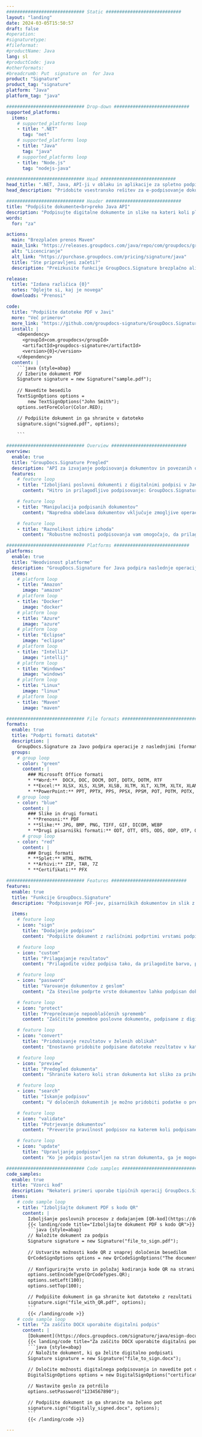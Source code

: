 ```yaml
---
############################# Static ############################
layout: "landing"
date: 2024-03-05T15:50:57
draft: false
#operation: 
#signaturetype: 
#fileformat: 
#productName: Java
lang: sl
#productCode: java
#otherformats: 
#breadcrumb: Put  signature on  for Java
product: "Signature"
product_tag: "signature"
platform: "Java"
platform_tag: "java"

############################# Drop-down ############################
supported_platforms:
  items:
    # supported_platforms loop
    - title: ".NET"
      tag: "net"
    # supported_platforms loop
    - title: "Java"
      tag: "java"
    # supported_platforms loop
    - title: "Node.js"
      tag: "nodejs-java"

############################# Head ############################
head_title: ".NET, Java, API-ji v oblaku in aplikacije za spletno podpisovanje dokumentov"
head_description: "Pridobite vsestransko rešitev za e-podpisovanje dokumentov za .NET, Java in aplikacije v oblaku. Spletno podpišite običajne formate dokumentov s preprosto funkcijo povleci in spusti"

############################# Header ############################
title: "Podpišite dokumente<br>preko Java API"
description: "Podpisujte digitalne dokumente in slike na kateri koli platformi z uporabo naših prilagodljivih API-jev in rešitev, ki temeljijo na aplikacijah, za programerje in končne uporabnike."
words:
  for: "za"

actions:
  main: "Brezplačen prenos Maven"
  main_link: "https://releases.groupdocs.com/java/repo/com/groupdocs/groupdocs-signature/"
  alt: "Licenciranje"
  alt_link: "https://purchase.groupdocs.com/pricing/signature/java"
  title: "Ste pripravljeni začeti?"
  description: "Preizkusite funkcije GroupDocs.Signature brezplačno ali zahtevajte licenco"

release:
  title: "Izdana različica {0}"
  notes: "Oglejte si, kaj je novega"
  downloads: "Prenosi"

code:
  title: "Podpišite datoteke PDF v Javi"
  more: "Več primerov"
  more_link: "https://github.com/groupdocs-signature/GroupDocs.Signature-for-Java"
  install: |
    <dependency>
      <groupId>com.groupdocs</groupId>
      <artifactId>groupdocs-signature</artifactId>
      <version>{0}</version>
    </dependency>
  content: |
    ```java {style=abap}  
    // Izberite dokument PDF
    Signature signature = new Signature("sample.pdf");
    
    // Navedite besedilo
    TextSignOptions options = 
        new TextSignOptions("John Smith");
    options.setForeColor(Color.RED);

    // Podpišite dokument in ga shranite v datoteko
    signature.sign("signed.pdf", options);
    
    ```

############################# Overview ############################
overview:
  enable: true
  title: "GroupDocs.Signature Pregled"
  description: "API za izvajanje podpisovanja dokumentov in povezanih operacij v aplikacijah Java"
  features:
    # feature loop
    - title: "Izboljšani poslovni dokumenti z digitalnimi podpisi v Javi"
      content: "Hitro in prilagodljivo podpisovanje: GroupDocs.Signature for Java ponuja široko paleto možnosti digitalnega podpisovanja za PDF-je, slike in dokumente Office. Uporabite lahko besedilo, črtne kode, QR-kode, digitalna potrdila, slike ali skrite metapodatke. Obdelava dokumentov je hitra in učinkovita."

    # feature loop
    - title: "Manipulacija podpisanih dokumentov"
      content: "Napredna obdelava dokumentov vključuje zmogljive operacije na podpisanih dokumentih z uporabo GroupDocs.Signature for Java. Podpise, ki so bili dodani poslovnim dokumentom, lahko iščete in preverjate z različnimi uporabnimi kriteriji. Poleg tega lahko dostopate do podrobnih informacij o dokumentu ali pridobite slike predogleda njegovih strani."

    # feature loop
    - title: "Raznolikost izbire izhoda"
      content: "Robustne možnosti podpisovanja vam omogočajo, da prilagodite izpis za dokumente, podpisane s GroupDocs.Signature for Java. Vsak podpis lahko natančno postavite na katero koli stran dokumenta in na različne načine konfigurirate njegov videz. Java API podpira shranjevanje podpisanih poslovnih dokumentov v številnih podprtih formatih in ponuja možnosti za njihovo zaščito z gesli."

############################# Platforms ############################
platforms:
  enable: true
  title: "Neodvisnost platforme"
  description: "GroupDocs.Signature for Java podpira naslednje operacijske sisteme, ogrodja in upravitelje paketov"
  items:
    # platform loop
    - title: "Amazon"
      image: "amazon"
    # platform loop
    - title: "Docker"
      image: "docker"
    # platform loop
    - title: "Azure"
      image: "azure"
    # platform loop
    - title: "Eclipse"
      image: "eclipse"
    # platform loop
    - title: "IntelliJ"
      image: "intellij"
    # platform loop
    - title: "Windows"
      image: "windows"
    # platform loop
    - title: "Linux"
      image: "linux"
    # platform loop
    - title: "Maven"
      image: "maven"

############################# File formats ############################
formats:
  enable: true
  title: "Podprti formati datotek"
  description: |
    GroupDocs.Signature za Javo podpira operacije z naslednjimi [formati datotek](https://docs.groupdocs.com/signature/java/supported-document-formats/).
  groups:
    # group loop
    - color: "green"
      content: |
        ### Microsoft Office formati
        * **Word:**  DOCX, DOC, DOCM, DOT, DOTX, DOTM, RTF
        * **Excel:** XLSX, XLS, XLSM, XLSB, XLTM, XLT, XLTM, XLTX, XLAM, SXC, SpreadsheetML
        * **PowerPoint:** PPT, PPTX, PPS, PPSX, PPSM, POT, POTM, POTX, PPTM
    # group loop
    - color: "blue"
      content: |
        ### Slike in drugi formati
        * **Prenosni:** PDF
        * **Slike:** JPG, BMP, PNG, TIFF, GIF, DICOM, WEBP
        * **Drugi pisarniški formati:** ODT, OTT, OTS, ODS, ODP, OTP, ODG
      # group loop
    - color: "red"
      content: |
        ### Drugi formati
        * **Splet:** HTML, MHTML
        * **Arhivi:** ZIP, TAR, 7Z
        * **Certifikati:** PFX

############################# Features ############################
features:
  enable: true
  title: "Funkcije GroupDocs.Signature"
  description: "Podpisovanje PDF-jev, pisarniških dokumentov in slik z digitalnimi podpisi"

  items:
    # feature loop
    - icon: "sign"
      title: "Dodajanje podpisov"
      content: "Podpišite dokument z različnimi podprtimi vrstami podpisov tako, da postavite digitalni podpis natančno na poljubno mesto na kateri koli strani."

    # feature loop
    - icon: "custom"
      title: "Prilagajanje rezultatov"
      content: "Prilagodite videz podpisa tako, da prilagodite barvo, pisavo, rob, vrtenje in druge funkcije, da dosežete želeni rezultat."

    # feature loop
    - icon: "password"
      title: "Varovanje dokumentov z geslom"
      content: "Za številne podprte vrste dokumentov lahko podpisan dokument zaščitite z geslom."

    # feature loop
    - icon: "protect"
      title: "Preprečevanje nepooblaščenih sprememb"
      content: "Zaščitite pomembne poslovne dokumente, podpisane z digitalnim potrdilom, pred nepooblaščenimi spremembami."

    # feature loop
    - icon: "convert"
      title: "Pridobivanje rezultatov v želenih oblikah"
      content: "Enostavno pridobite podpisane datoteke rezultatov v katerem koli podprtem formatu. Dokumente MS Word lahko tudi preprosto pretvorite v PDF."

    # feature loop
    - icon: "preview"
      title: "Predogled dokumenta"
      content: "Shranite katero koli stran dokumenta kot sliko za prihodnjo obdelavo."

    # feature loop
    - icon: "search"
      title: "Iskanje podpisov"
      content: "V določenih dokumentih je možno pridobiti podatke o predhodno dodanih podpisih."

    # feature loop
    - icon: "validate"
      title: "Potrjevanje dokumentov"
      content: "Preverite pravilnost podpisov na katerem koli podpisanem dokumentu."

    # feature loop
    - icon: "update"
      title: "Upravljanje podpisov"
      content: "Ko je podpis postavljen na stran dokumenta, ga je mogoče po potrebi izbrisati, premakniti ali posodobiti."

############################# Code samples ############################
code_samples:
  enable: true
  title: "Vzorci kod"
  description: "Nekateri primeri uporabe tipičnih operacij GroupDocs.Signature za Java"
  items:
    # code sample loop
    - title: "Izboljšajte dokument PDF s kodo QR"
      content: |
        Izboljšanje poslovnih procesov z dodajanjem [QR-kod](https://docs.groupdocs.com/signature/java/esign-document-with-qr-code-signature/) na določene strani dokumentov PDF je lahko koristno. Obstaja primer, kako dodati kodo QR z uporabo GroupDocs.Signature for Java.
        {{< landing/code title="Izboljšajte dokument PDF s kodo QR">}}
        ```java {style=abap}
        // Naložite dokument za podpis
        Signature signature = new Signature("file_to_sign.pdf");
        
        // Ustvarite možnosti kode QR z vnaprej določenim besedilom
        QrCodeSignOptions options = new QrCodeSignOptions("The document is approved by John Smith");
        
        // Konfigurirajte vrsto in položaj kodiranja kode QR na strani
        options.setEncodeType(QrCodeTypes.QR);
        options.setLeft(100);
        options.setTop(100);

        // Podpišite dokument in ga shranite kot datoteko z rezultati
        signature.sign("file_with_QR.pdf", options);
        ```
        {{< /landing/code >}}
    # code sample loop
    - title: "Za zaščito DOCX uporabite digitalni podpis"
      content: |
        [Dokument](https://docs.groupdocs.com/signature/java/esign-document-with-digital-signature/) lahko [zaščitite] z uporabo osebnih podpisov ali podpisov podjetij, shranjenih kot digitalna potrdila. Dokumentov, zavarovanih s potrdilom, ni mogoče spremeniti brez razveljavitve podpisa.
        {{< landing/code title="Za zaščito DOCX uporabite digitalni podpis">}}
        ```java {style=abap}   
        // Naložite dokument, ki ga želite digitalno podpisati
        Signature signature = new Signature("file_to_sign.docx");
        
        // Določite možnosti digitalnega podpisovanja in navedite pot do datoteke potrdila
        DigitalSignOptions options = new DigitalSignOptions("certificate.pfx");

        // Nastavite geslo za potrdilo
        options.setPassword("1234567890");

        // Podpišite dokument in ga shranite na želeno pot
        signature.sign("digitally_signed.docx", options);
        ```
        {{< /landing/code >}}

---
```


